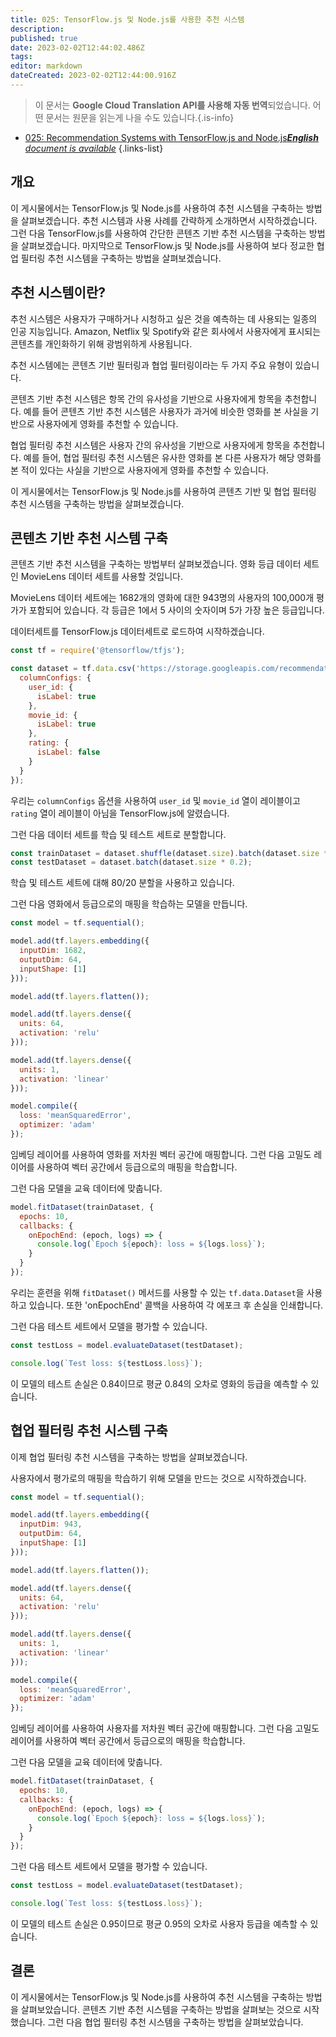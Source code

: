 ```yaml
---
title: 025: TensorFlow.js 및 Node.js를 사용한 추천 시스템
description: 
published: true
date: 2023-02-02T12:44:02.486Z
tags: 
editor: markdown
dateCreated: 2023-02-02T12:44:00.916Z
---
```


> 이 문서는 **Google Cloud Translation API를 사용해 자동 번역**되었습니다.
어떤 문서는 원문을 읽는게 나을 수도 있습니다.{.is-info}



- [025: Recommendation Systems with TensorFlow.js and Node.js***English** document is available*](/en/Knowledge-base/TensorFlow-js/Learning/025-recommendation-systems-with-tensorflow-js-and-node-js)
{.links-list}


## 개요

이 게시물에서는 TensorFlow.js 및 Node.js를 사용하여 추천 시스템을 구축하는 방법을 살펴보겠습니다. 추천 시스템과 사용 사례를 간략하게 소개하면서 시작하겠습니다. 그런 다음 TensorFlow.js를 사용하여 간단한 콘텐츠 기반 추천 시스템을 구축하는 방법을 살펴보겠습니다. 마지막으로 TensorFlow.js 및 Node.js를 사용하여 보다 정교한 협업 필터링 추천 시스템을 구축하는 방법을 살펴보겠습니다.

## 추천 시스템이란?

추천 시스템은 사용자가 구매하거나 시청하고 싶은 것을 예측하는 데 사용되는 일종의 인공 지능입니다. Amazon, Netflix 및 Spotify와 같은 회사에서 사용자에게 표시되는 콘텐츠를 개인화하기 위해 광범위하게 사용됩니다.

추천 시스템에는 콘텐츠 기반 필터링과 협업 필터링이라는 두 가지 주요 유형이 있습니다.

콘텐츠 기반 추천 시스템은 항목 간의 유사성을 기반으로 사용자에게 항목을 추천합니다. 예를 들어 콘텐츠 기반 추천 시스템은 사용자가 과거에 비슷한 영화를 본 사실을 기반으로 사용자에게 영화를 추천할 수 있습니다.

협업 필터링 추천 시스템은 사용자 간의 유사성을 기반으로 사용자에게 항목을 추천합니다. 예를 들어, 협업 필터링 추천 시스템은 유사한 영화를 본 다른 사용자가 해당 영화를 본 적이 있다는 사실을 기반으로 사용자에게 영화를 추천할 수 있습니다.

이 게시물에서는 TensorFlow.js 및 Node.js를 사용하여 콘텐츠 기반 및 협업 필터링 추천 시스템을 구축하는 방법을 살펴보겠습니다.

## 콘텐츠 기반 추천 시스템 구축

콘텐츠 기반 추천 시스템을 구축하는 방법부터 살펴보겠습니다. 영화 등급 데이터 세트인 MovieLens 데이터 세트를 사용할 것입니다.

MovieLens 데이터 세트에는 1682개의 영화에 대한 943명의 사용자의 100,000개 평가가 포함되어 있습니다. 각 등급은 1에서 5 사이의 숫자이며 5가 가장 높은 등급입니다.

데이터세트를 TensorFlow.js 데이터세트로 로드하여 시작하겠습니다.

```javascript
const tf = require('@tensorflow/tfjs');

const dataset = tf.data.csv('https://storage.googleapis.com/recommendation-system-datasets/movielens/ml-100k/u.data', {
  columnConfigs: {
    user_id: {
      isLabel: true
    },
    movie_id: {
      isLabel: true
    },
    rating: {
      isLabel: false
    }
  }
});
```

우리는 `columnConfigs` 옵션을 사용하여 `user_id` 및 `movie_id` 열이 레이블이고 `rating` 열이 레이블이 아님을 TensorFlow.js에 알렸습니다.

그런 다음 데이터 세트를 학습 및 테스트 세트로 분할합니다.

```javascript
const trainDataset = dataset.shuffle(dataset.size).batch(dataset.size * 0.8);
const testDataset = dataset.batch(dataset.size * 0.2);
```

학습 및 테스트 세트에 대해 80/20 분할을 사용하고 있습니다.

그런 다음 영화에서 등급으로의 매핑을 학습하는 모델을 만듭니다.

```javascript
const model = tf.sequential();

model.add(tf.layers.embedding({
  inputDim: 1682,
  outputDim: 64,
  inputShape: [1]
}));

model.add(tf.layers.flatten());

model.add(tf.layers.dense({
  units: 64,
  activation: 'relu'
}));

model.add(tf.layers.dense({
  units: 1,
  activation: 'linear'
}));

model.compile({
  loss: 'meanSquaredError',
  optimizer: 'adam'
});
```

임베딩 레이어를 사용하여 영화를 저차원 벡터 공간에 매핑합니다. 그런 다음 고밀도 레이어를 사용하여 벡터 공간에서 등급으로의 매핑을 학습합니다.

그런 다음 모델을 교육 데이터에 맞춥니다.

```javascript
model.fitDataset(trainDataset, {
  epochs: 10,
  callbacks: {
    onEpochEnd: (epoch, logs) => {
      console.log(`Epoch ${epoch}: loss = ${logs.loss}`);
    }
  }
});
```

우리는 훈련을 위해 `fitDataset()` 메서드를 사용할 수 있는 `tf.data.Dataset`을 사용하고 있습니다. 또한 'onEpochEnd' 콜백을 사용하여 각 에포크 후 손실을 인쇄합니다.

그런 다음 테스트 세트에서 모델을 평가할 수 있습니다.

```javascript
const testLoss = model.evaluateDataset(testDataset);

console.log(`Test loss: ${testLoss.loss}`);
```

이 모델의 테스트 손실은 0.84이므로 평균 0.84의 오차로 영화의 등급을 예측할 수 있습니다.

## 협업 필터링 추천 시스템 구축

이제 협업 필터링 추천 시스템을 구축하는 방법을 살펴보겠습니다.

사용자에서 평가로의 매핑을 학습하기 위해 모델을 만드는 것으로 시작하겠습니다.

```javascript
const model = tf.sequential();

model.add(tf.layers.embedding({
  inputDim: 943,
  outputDim: 64,
  inputShape: [1]
}));

model.add(tf.layers.flatten());

model.add(tf.layers.dense({
  units: 64,
  activation: 'relu'
}));

model.add(tf.layers.dense({
  units: 1,
  activation: 'linear'
}));

model.compile({
  loss: 'meanSquaredError',
  optimizer: 'adam'
});
```

임베딩 레이어를 사용하여 사용자를 저차원 벡터 공간에 매핑합니다. 그런 다음 고밀도 레이어를 사용하여 벡터 공간에서 등급으로의 매핑을 학습합니다.

그런 다음 모델을 교육 데이터에 맞춥니다.

```javascript
model.fitDataset(trainDataset, {
  epochs: 10,
  callbacks: {
    onEpochEnd: (epoch, logs) => {
      console.log(`Epoch ${epoch}: loss = ${logs.loss}`);
    }
  }
});
```

그런 다음 테스트 세트에서 모델을 평가할 수 있습니다.

```javascript
const testLoss = model.evaluateDataset(testDataset);

console.log(`Test loss: ${testLoss.loss}`);
```

이 모델의 테스트 손실은 0.95이므로 평균 0.95의 오차로 사용자 등급을 예측할 수 있습니다.

## 결론

이 게시물에서는 TensorFlow.js 및 Node.js를 사용하여 추천 시스템을 구축하는 방법을 살펴보았습니다. 콘텐츠 기반 추천 시스템을 구축하는 방법을 살펴보는 것으로 시작했습니다. 그런 다음 협업 필터링 추천 시스템을 구축하는 방법을 살펴보았습니다.